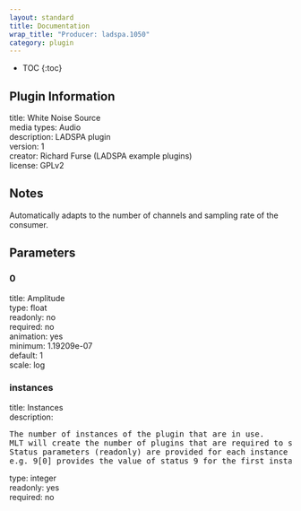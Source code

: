 ```yaml
---
layout: standard
title: Documentation
wrap_title: "Producer: ladspa.1050"
category: plugin
---
```

* TOC
{:toc}

## Plugin Information

title: White Noise Source  
media types:
Audio  
description: LADSPA plugin  
version: 1  
creator: Richard Furse (LADSPA example plugins)  
license: GPLv2  

## Notes

Automatically adapts to the number of channels and sampling rate of the consumer.

## Parameters

### 0

title: Amplitude    
type: float  
readonly: no  
required: no  
animation: yes  
minimum: 1.19209e-07  
default: 1  
scale: log  

### instances

title: Instances    
description:
<pre>
The number of instances of the plugin that are in use.
MLT will create the number of plugins that are required to support the number of audio channels.
Status parameters (readonly) are provided for each instance and are accessed by specifying the instance number after the identifier (starting at zero).
e.g. 9[0] provides the value of status 9 for the first instance.
</pre>
type: integer  
readonly: yes  
required: no  

